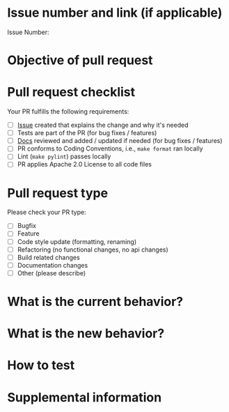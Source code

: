 <!-- For questions please refer to https://intellabs.github.io/scenario_execution/development.html#contribute, mail to scenario-execution@intel.com or ask in a comment below -->

# Issue number and link (if applicable)
<!-- Insert issue here as "Issue Number: #XXXX", example "Issue Number: #19" -->
Issue Number:

# Objective of pull request
<!-- Insert one sentence pr objective here, can be copied from relevant issue. -->

# Pull request checklist
<!--  (Mark with "x") -->
Your PR fulfills the following requirements:
- [ ] [Issue](https://github.com/IntelLabs/scenario_execution/issues) created that explains the change and why it's needed
- [ ] Tests are part of the PR (for bug fixes / features)
- [ ] [Docs](https://intellabs.github.io/scenario_execution/) reviewed and added / updated if needed (for bug fixes / features)
- [ ] PR conforms to Coding Conventions, i.e., `make format` ran locally
- [ ] Lint (`make pylint`) passes locally
- [ ] PR applies Apache 2.0 License to all code files

# Pull request type

<!-- Please do not submit updates to dependencies unless it fixes an issue. -->

<!-- Please limit your pull request to one type, submit multiple pull requests if needed. -->

Please check your PR type:
<!--  (Mark one with "x") remove not chosen below -->

- [ ] Bugfix
- [ ] Feature
- [ ] Code style update (formatting, renaming)
- [ ] Refactoring (no functional changes, no api changes)
- [ ] Build related changes
- [ ] Documentation changes
- [ ] Other (please describe)

# What is the current behavior?
<!-- Please describe the current behavior that you are modifying, can be copied from relevant issue. -->

# What is the new behavior?
<!-- Please describe the new behavior, can be copied from relevant issue. -->

# How to test
<!-- Please describe how reviewers should test the new behavior. -->

# Supplemental information
<!-- Any other information that is important to this PR. -->
